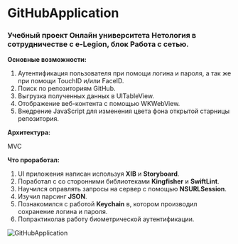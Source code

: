 # GitHubApplication

### Учебный проект Онлайн университета Нетология в сотрудничестве с e-Legion, блок Работа с сетью. 

**Основные возможности:**

1. Аутентификация пользователя при помощи логина и пароля, а так же при помощи TouchID и/или FaceID.
2. Поиск по репозиториям GitHub.
3. Выгрузка полученных данных в UITableView.
4. Отображение веб-контента с помощью WKWebView.
5. Внедрение JavaScript для изменения цвета фона открытой старницы репозитория.

**Архитектура:**

MVC

**Что проработал:**

1. UI приложения написан используя **XIB** и **Storyboard**.
2. Поработал с со сторонними библиотеками **Kingfisher** и **SwiftLint**.
3. Научился оправлять запросы на сервер с помощью **NSURLSession**.
4. Изучил парсинг **JSON**.
5. Познакомился с работой **Keychain** в, котором производил сохранение логина и пароля.
6. Попрактиколав работу биометрической аутентификации.

![GitHubApplication](https://github.com/Bardincom/GitHubApplication/blob/master/Example.gif)
